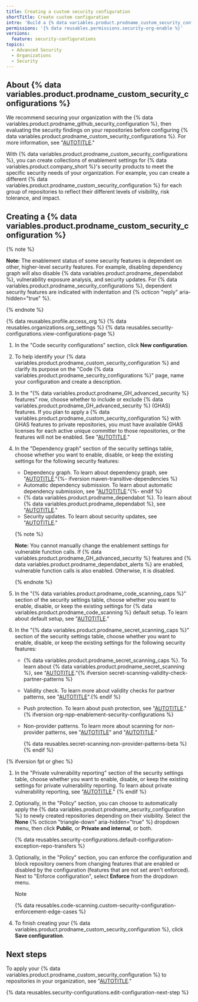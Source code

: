```yaml
---
title: Creating a custom security configuration
shortTitle: Create custom configuration
intro: 'Build a {% data variables.product.prodname_custom_security_configuration %} to meet the specific security needs of repositories in your organization.'
permissions: '{% data reusables.permissions.security-org-enable %}'
versions:
  feature: security-configurations
topics:
  - Advanced Security
  - Organizations
  - Security
---
```


## About {% data variables.product.prodname_custom_security_configurations %}

We recommend securing your organization with the {% data variables.product.prodname_github_security_configuration %}, then evaluating the security findings on your repositories before configuring {% data variables.product.prodname_custom_security_configurations %}. For more information, see "[AUTOTITLE](/code-security/securing-your-organization/enabling-security-features-in-your-organization/applying-the-github-recommended-security-configuration-in-your-organization)."

With {% data variables.product.prodname_custom_security_configurations %}, you can create collections of enablement settings for {% data variables.product.company_short %}'s security products to meet the specific security needs of your organization. For example, you can create a different {% data variables.product.prodname_custom_security_configuration %} for each group of repositories to reflect their different levels of visibility, risk tolerance, and impact.

## Creating a {% data variables.product.prodname_custom_security_configuration %}

{% note %}

**Note:** The enablement status of some security features is dependent on other, higher-level security features. For example, disabling dependency graph will also disable {% data variables.product.prodname_dependabot %}, vulnerability exposure analysis, and security updates. For {% data variables.product.prodname_security_configurations %}, dependent security features are indicated with indentation and {% octicon "reply" aria-hidden="true" %}.

{% endnote %}

{% data reusables.profile.access_org %}
{% data reusables.organizations.org_settings %}
{% data reusables.security-configurations.view-configurations-page %}
1. In the "Code security configurations" section, click **New configuration**.
1. To help identify your {% data variables.product.prodname_custom_security_configuration %} and clarify its purpose on the "Code {% data variables.product.prodname_security_configurations %}" page, name your configuration and create a description.
1. In the "{% data variables.product.prodname_GH_advanced_security %} features" row, choose whether to include or exclude {% data variables.product.prodname_GH_advanced_security %} (GHAS) features. If you plan to apply a {% data variables.product.prodname_custom_security_configuration %} with GHAS features to private repositories, you must have available GHAS licenses for each active unique committer to those repositories, or the features will not be enabled. See "[AUTOTITLE](/billing/managing-billing-for-your-products/managing-billing-for-github-advanced-security/about-billing-for-github-advanced-security)."
1. In the "Dependency graph" section of the security settings table, choose whether you want to enable, disable, or keep the existing settings for the following security features:
    * Dependency graph. To learn about dependency graph, see "[AUTOTITLE](/code-security/supply-chain-security/understanding-your-software-supply-chain/about-the-dependency-graph)."{%- ifversion maven-transitive-dependencies %}
    * Automatic dependency submission. To learn about automatic dependency submission, see "[AUTOTITLE](/code-security/supply-chain-security/understanding-your-software-supply-chain/configuring-automatic-dependency-submission-for-your-repository)."{%- endif %}
    * {% data variables.product.prodname_dependabot %}. To learn about {% data variables.product.prodname_dependabot %}, see "[AUTOTITLE](/code-security/dependabot/dependabot-alerts/about-dependabot-alerts)."
    * Security updates. To learn about security updates, see "[AUTOTITLE](/code-security/dependabot/dependabot-security-updates/about-dependabot-security-updates)."

    {% note %}

    **Note:** You cannot manually change the enablement settings for vulnerable function calls. If {% data variables.product.prodname_GH_advanced_security %} features and {% data variables.product.prodname_dependabot_alerts %} are enabled, vulnerable function calls is also enabled. Otherwise, it is disabled.

    {% endnote %}

1. In the "{% data variables.product.prodname_code_scanning_caps %}" section of the security settings table, choose whether you want to enable, disable, or keep the existing settings for {% data variables.product.prodname_code_scanning %} default setup. To learn about default setup, see "[AUTOTITLE](/code-security/code-scanning/enabling-code-scanning/configuring-default-setup-for-code-scanning#about-default-setup)."
1. In the "{% data variables.product.prodname_secret_scanning_caps %}" section of the security settings table, choose whether you want to enable, disable, or keep the existing settings for the following security features:
    * {% data variables.product.prodname_secret_scanning_caps %}. To learn about {% data variables.product.prodname_secret_scanning %}, see "[AUTOTITLE](/code-security/secret-scanning/introduction/about-secret-scanning)."{% ifversion secret-scanning-validity-check-partner-patterns %}
    * Validity check. To learn more about validity checks for partner patterns, see "[AUTOTITLE](/code-security/secret-scanning/managing-alerts-from-secret-scanning/evaluating-alerts#checking-a-secrets-validity)".{% endif %}
    * Push protection. To learn about push protection, see "[AUTOTITLE](/code-security/secret-scanning/introduction/about-push-protection)."{% ifversion org-npp-enablement-security-configurations %}
    * Non-provider patterns. To learn more about scanning for non-provider patterns, see "[AUTOTITLE](/code-security/secret-scanning/introduction/supported-secret-scanning-patterns#non-provider-patterns)" and "[AUTOTITLE](/code-security/secret-scanning/managing-alerts-from-secret-scanning/viewing-alerts)."

       {% data reusables.secret-scanning.non-provider-patterns-beta %}{% endif %}

{% ifversion fpt or ghec %}
1. In the "Private vulnerability reporting" section of the security settings table, choose whether you want to enable, disable, or keep the existing settings for private vulnerability reporting. To learn about private vulnerability reporting, see "[AUTOTITLE](/code-security/security-advisories/working-with-repository-security-advisories/configuring-private-vulnerability-reporting-for-a-repository)."
{% endif %}
1. Optionally, in the "Policy" section, you can choose to automatically apply the {% data variables.product.prodname_security_configuration %} to newly created repositories depending on their visibility. Select the **None** {% octicon "triangle-down" aria-hidden="true" %} dropdown menu, then click **Public**, or **Private and internal**, or both.

    {% data reusables.security-configurations.default-configuration-exception-repo-transfers %}
1. Optionally, in the "Policy" section, you can enforce the configuration and block repository owners from changing features that are enabled or disabled by the configuration (features that are not set aren't enforced). Next to "Enforce configuration", select **Enforce** from the dropdown menu.

    >[!NOTE]
    {% data reusables.code-scanning.custom-security-configuration-enforcement-edge-cases %}

1. To finish creating your {% data variables.product.prodname_custom_security_configuration %}, click **Save configuration**.

## Next steps

To apply your {% data variables.product.prodname_custom_security_configuration %} to repositories in your organization, see "[AUTOTITLE](/code-security/securing-your-organization/meeting-your-specific-security-needs-with-custom-security-configurations/applying-a-custom-security-configuration)."

{% data reusables.security-configurations.edit-configuration-next-step %}
